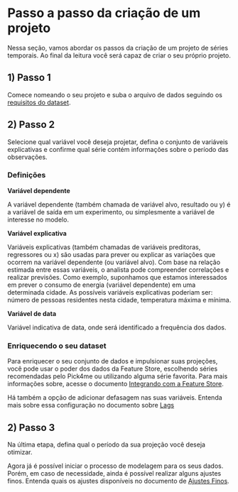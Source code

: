 # Passo a passo da criação de um projeto

Nessa seção, vamos abordar os passos da criação de um projeto de séries temporais. Ao final da leitura você será capaz de criar o seu próprio projeto. 

## 1) Passo 1

Comece nomeando o seu projeto e suba o arquivo de dados seguindo os [requisitos do dataset](/time-series/start/1_dataset_requirements.md). 

## 2) Passo 2

Selecione qual variável você deseja projetar, defina o conjunto de variáveis explicativas e confirme qual série contém informações sobre o período das observações. 

### Definições 

**Variável dependente**

A variável dependente (também chamada de variável alvo, resultado ou y) é a variável de saída em um experimento, ou simplesmente a variável de interesse no modelo. 

**Variável explicativa**  

Variáveis explicativas (também chamadas de variáveis preditoras, regressores ou x) são usadas para prever ou explicar as variações que ocorrem na variável dependente (ou variável alvo). Com base na relação estimada entre essas variáveis, o analista pode compreender correlações e realizar previsões. Como exemplo, suponhamos que estamos interessados em prever o consumo de energia (variável dependente) em uma determinada cidade. As possíveis variáveis explicativas poderiam ser: número de pessoas residentes nesta cidade, temperatura máxima e mínima. 

**Variável de data** 

Variável indicativa de data, onde será identificado a frequência dos dados. 

### Enriquecendo o seu dataset

Para enriquecer o seu conjunto de dados e impulsionar suas projeções, você pode usar o poder dos dados da Feature Store, escolhendo séries recomendadas pelo Pick4me ou utilizando alguma série favorita. Para mais informações sobre, acesse o documento [Integrando com a Feature Store](/pt-br/time-series/start/3_integracao_fs.md). 

Há também a opção de adicionar defasagem nas suas variáveis. Entenda mais sobre essa configuração no documento sobre [Lags](/time-series/modeling/Lags.md)

## 2) Passo 3

Na última etapa, defina qual o período da sua projeção você deseja otimizar. 

Agora já é possível iniciar o processo de modelagem para os seus dados. Porém, em caso de necessidade, ainda é possível realizar alguns ajustes finos. Entenda quais os ajustes disponíveis no documento de [Ajustes Finos](/time-series/modeling/2_fine_tunning.md).  

